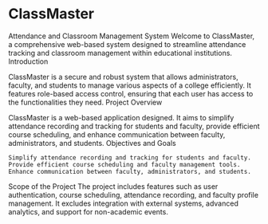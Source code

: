 # ClassMaster
Attendance and Classroom Management System
Welcome to ClassMaster, a comprehensive web-based system designed to streamline attendance tracking and classroom management within educational institutions.
Introduction

ClassMaster is a secure and robust system that allows administrators, faculty, and students to manage various aspects of a college efficiently. It features role-based access control, ensuring that each user has access to the functionalities they need.
Project Overview

ClassMaster is a web-based application designed. It aims to simplify attendance recording and tracking for students and faculty, provide efficient course scheduling, and enhance communication between faculty, administrators, and students.
Objectives and Goals

    Simplify attendance recording and tracking for students and faculty.
    Provide efficient course scheduling and faculty management tools.
    Enhance communication between faculty, administrators, and students.

Scope of the Project
The project includes features such as user authentication, course scheduling, attendance recording, and faculty profile management. It excludes integration with external systems, advanced analytics, and support for non-academic events.
